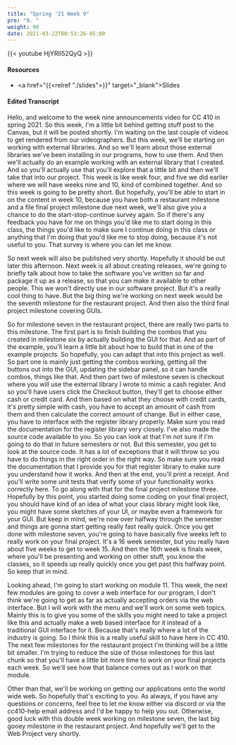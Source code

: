 ```yaml
---
title: "Spring '21 Week 9"
pre: "9. "
weight: 90
date: 2021-03-22T00:53:26-05:00
---
```


{{< youtube HjYRII52QyQ >}}

#### Resources

* <a href="{{<relref "./slides">}}" target="_blank">Slides</a>

#### Edited Transcript

Hello, and welcome to the week nine announcements video for CC 410 in spring 2021. So this week, I'm a little bit behind getting stuff post to the Canvas, but it will be posted shortly. I'm waiting on the last couple of videos to get rendered from our videographers. But this week, we'll be starting on working with external libraries. And so we'll learn about those external libraries we've been installing in our programs, how to use them. And then we'll actually do an example working with an external library that I created. And so you'll actually use that you'll explore that a little bit and then we'll take that into our project. This week is like week four, and five we did earlier where we will have weeks nine and 10, kind of combined together. And so this week is going to be pretty short. But hopefully, you'll be able to start in on the content in week 10, because you have both a restaurant milestone and a file final project milestone due next week, we'll also give you a chance to do the start-stop-continue survey again. So if there's any feedback you have for me on things you'd like me to start doing in this class, the things you'd like to make sure I continue doing in this class or anything that I'm doing that you'd like me to stop doing, because it's not useful to you. That survey is where you can let me know. 

So next week will also be published very shortly. Hopefully it should be out later this afternoon. Next week is all about creating releases, we're going to briefly talk about how to take the software you've written so far and package it up as a release, so that you can make it available to other people. This we won't directly use in our software project. But it's a really cool thing to have. But the big thing we're working on next week would be the seventh milestone for the restaurant project. And then also the third final project milestone covering GUIs. 

So for milestone seven in the restaurant project, there are really two parts to this milestone. The first part is to finish building the combos that you created in milestone six by actually building the GUI for that. And as part of the example, you'll learn a little bit about how to build that in one of the example projects. So hopefully, you can adapt that into this project as well. So part one is mainly just getting the combos working, getting all the buttons out into the GUI, updating the sidebar panel, so it can handle combos, things like that. And then part two of milestone seven is checkout where you will use the external library I wrote to mimic a cash register. And so you'll have users click the Checkout button, they'll get to choose either cash or credit card. And then based on what they choose with credit cards, it's pretty simple with cash, you have to accept an amount of cash from them and then calculate the correct amount of change. But in either case, you have to interface with the register library properly. Make sure you read the documentation for the register library very closely. I've also made the source code available to you. So you can look at that I'm not sure if I'm going to do that in future semesters or not. But this semester, you get to look at the source code. It has a lot of exceptions that it will throw so you have to do things in the right order in the right way. So make sure you read the documentation that I provide you for that register library to make sure you understand how it works. And then at the end, you'll print a receipt. And you'll write some unit tests that verify some of your functionality works correctly here. To go along with that for the final project milestone three. Hopefully by this point, you started doing some coding on your final project, you should have kind of an idea of what your class library might look like, you might have some sketches of your UI, or maybe even a framework for your GUI. But keep in mind, we're now over halfway through the semester and things are gonna start getting really fast really quick. Once you get done with milestone seven, you're going to have basically five weeks left to really work on your final project. It's a 16 week semester, but you really have about five weeks to get to week 15. And then the 16th week is finals week, where you'll be presenting and working on other stuff, you know the classes, so it speeds up really quickly once you get past this halfway point. So keep that in mind. 

Looking ahead, I'm going to start working on module 11. This week, the next few modules are going to cover a web interface for our program, I don't think we're going to get as far as actually accepting orders via the web interface. But I will work with the menu and we'll work on some web topics. Mainly this is to give you some of the skills you might need to take a project like this and actually make a web based interface for it instead of a traditional GUI interface for it. Because that's really where a lot of the industry is going. So I think this is a really useful skill to have here in CC 410. The next few milestones for the restaurant project I'm thinking will be a little bit smaller. I'm trying to reduce the size of those milestones for this last chunk so that you'll have a little bit more time to work on your final projects each week. So we'll see how that balance comes out as I work on that module. 

Other than that, we'll be working on getting our applications onto the world wide web. So hopefully that's exciting to you. As always, if you have any questions or concerns, feel free to let me know either via discord or via the cc410-help email address and I'd be happy to help you out. Otherwise, good luck with this double week working on milestone seven, the last big gooey milestone in the restaurant project. And hopefully we'll get to the Web Project very shortly. 
